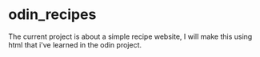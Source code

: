 # odin_recipes
The current project is about a simple recipe website, I will make this using html that i've learned in the odin project.  
